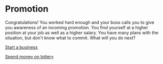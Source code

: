 # Promotion

Congratulations! You worked hard enough and your boss calls you to give you awareness of an incoming promotion. You find yourself at a higher position at your job as well as a higher salary. You have many plans with the situation, but don't know what to commit. What will you do next?


[Start a business](win-life.md)

[Spend money on lottery](lose-everything.md)
